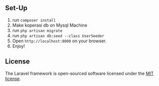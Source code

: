 ## Set-Up
1. run <code>composer install</code>
2. Make koperasi db on Mysql Machine
3. run <code>php artisan migrate</code>
4. run <code>php artisan db:seed --class UserSeeder</code>
5. Open <code>http://localhost:8000</code> on your browser.
6. Enjoy!


## License

The Laravel framework is open-sourced software licensed under the [MIT license](https://opensource.org/licenses/MIT).
